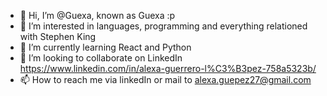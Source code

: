 - 👋 Hi, I’m @Guexa, known as Guexa :p
- 👀 I’m interested in languages, programming and everything relationed with Stephen King
- 🌱 I’m currently learning React and Python
- 💞️ I’m looking to collaborate on LinkedIn https://www.linkedin.com/in/alexa-guerrero-l%C3%B3pez-758a5323b/
- 📫 How to reach me via linkedIn or mail to alexa.guepez27@gmail.com
